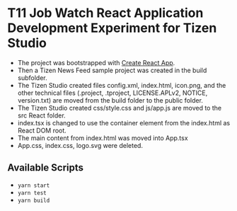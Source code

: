 # T11 Job Watch React Application Development Experiment for Tizen Studio

- The project was bootstrapped with [Create React App](https://github.com/facebook/create-react-app).
- Then a Tizen News Feed sample project was created in the build subfolder.
- The Tizen Studio created files config.xml, index.html, icon.png, and the other technical files (.project, .tproject, LICENSE.APLv2, NOTICE, version.txt) are moved from the build folder to the public folder.
- The Tizen Studio created css/style.css and js/app.js are moved to the src React folder.
- index.tsx is changed to use the container element from the index.html as React DOM root.
- The main content from index.html was moved into App.tsx
- App.css, index.css, logo.svg were deleted.

## Available Scripts
- `yarn start`
- `yarn test`
- `yarn build`
